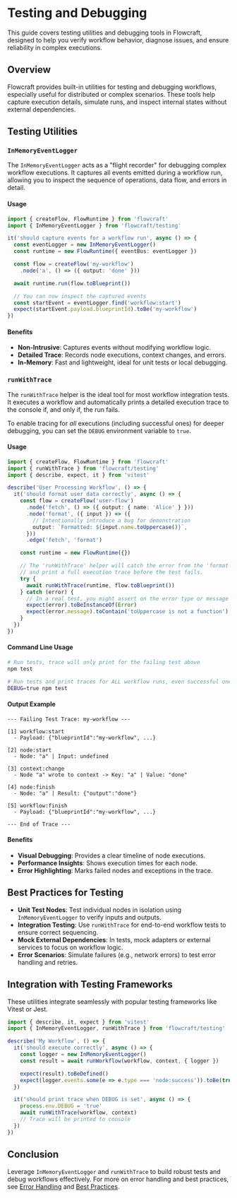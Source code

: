 # Testing and Debugging

This guide covers testing utilities and debugging tools in Flowcraft, designed to help you verify workflow behavior, diagnose issues, and ensure reliability in complex executions.

## Overview

Flowcraft provides built-in utilities for testing and debugging workflows, especially useful for distributed or complex scenarios. These tools help capture execution details, simulate runs, and inspect internal states without external dependencies.

## Testing Utilities

### `InMemoryEventLogger`

The `InMemoryEventLogger` acts as a "flight recorder" for debugging complex workflow executions. It captures all events emitted during a workflow run, allowing you to inspect the sequence of operations, data flow, and errors in detail.

#### Usage

```typescript
import { createFlow, FlowRuntime } from 'flowcraft'
import { InMemoryEventLogger } from 'flowcraft/testing'

it('should capture events for a workflow run', async () => {
  const eventLogger = new InMemoryEventLogger()
  const runtime = new FlowRuntime({ eventBus: eventLogger })

  const flow = createFlow('my-workflow')
    .node('a', () => ({ output: 'done' }))

  await runtime.run(flow.toBlueprint())

  // You can now inspect the captured events
  const startEvent = eventLogger.find('workflow:start')
  expect(startEvent.payload.blueprintId).toBe('my-workflow')
})
```

#### Benefits

- **Non-Intrusive**: Captures events without modifying workflow logic.
- **Detailed Trace**: Records node executions, context changes, and errors.
- **In-Memory**: Fast and lightweight, ideal for unit tests or local debugging.

### `runWithTrace`

The `runWithTrace` helper is the ideal tool for most workflow integration tests. It executes a workflow and automatically prints a detailed execution trace to the console if, and only if, the run fails.

To enable tracing for *all* executions (including successful ones) for deeper debugging, you can set the `DEBUG` environment variable to `true`.

#### Usage

```typescript
import { createFlow, FlowRuntime } from 'flowcraft'
import { runWithTrace } from 'flowcraft/testing'
import { describe, expect, it } from 'vitest'

describe('User Processing Workflow', () => {
  it('should format user data correctly', async () => {
    const flow = createFlow('user-flow')
      .node('fetch', () => ({ output: { name: 'Alice' } }))
      .node('format', ({ input }) => ({
        // Intentionally introduce a bug for demonstration
        output: `Formatted: ${input.name.toUppercase()}`,
      }))
      .edge('fetch', 'format')

    const runtime = new FlowRuntime({})

    // The 'runWithTrace' helper will catch the error from the 'format' node
    // and print a full execution trace before the test fails.
    try {
      await runWithTrace(runtime, flow.toBlueprint())
    } catch (error) {
      // In a real test, you might assert on the error type or message
      expect(error).toBeInstanceOf(Error)
      expect(error.message).toContain('toUppercase is not a function')
    }
  })
})
```

#### Command Line Usage

```bash
# Run tests, trace will only print for the failing test above
npm test

# Run tests and print traces for ALL workflow runs, even successful ones
DEBUG=true npm test
```

#### Output Example

```
--- Failing Test Trace: my-workflow ---

[1] workflow:start
  - Payload: {"blueprintId":"my-workflow", ...}

[2] node:start
  - Node: "a" | Input: undefined

[3] context:change
  - Node "a" wrote to context -> Key: "a" | Value: "done"

[4] node:finish
  - Node: "a" | Result: {"output":"done"}

[5] workflow:finish
  - Payload: {"blueprintId":"my-workflow", ...}

--- End of Trace ---
```

#### Benefits

- **Visual Debugging**: Provides a clear timeline of node executions.
- **Performance Insights**: Shows execution times for each node.
- **Error Highlighting**: Marks failed nodes and exceptions in the trace.

## Best Practices for Testing

- **Unit Test Nodes**: Test individual nodes in isolation using `InMemoryEventLogger` to verify inputs and outputs.
- **Integration Testing**: Use `runWithTrace` for end-to-end workflow tests to ensure correct sequencing.
- **Mock External Dependencies**: In tests, mock adapters or external services to focus on workflow logic.
- **Error Scenarios**: Simulate failures (e.g., network errors) to test error handling and retries.

## Integration with Testing Frameworks

These utilities integrate seamlessly with popular testing frameworks like Vitest or Jest.

```typescript
import { describe, it, expect } from 'vitest'
import { InMemoryEventLogger, runWithTrace } from 'flowcraft/testing'

describe('My Workflow', () => {
  it('should execute correctly', async () => {
    const logger = new InMemoryEventLogger()
    const result = await runWorkflow(workflow, context, { logger })

    expect(result).toBeDefined()
    expect(logger.events.some(e => e.type === 'node:success')).toBe(true)
  })

  it('should print trace when DEBUG is set', async () => {
    process.env.DEBUG = 'true'
    await runWithTrace(workflow, context)
    // Trace will be printed to console
  })
})
```

## Conclusion

Leverage `InMemoryEventLogger` and `runWithTrace` to build robust tests and debug workflows effectively. For more on error handling and best practices, see [Error Handling](/guide/error-handling) and [Best Practices](/guide/best-practices).

